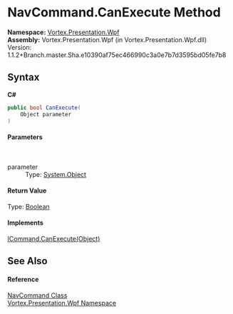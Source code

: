 # NavCommand.CanExecute Method 
 

**Namespace:**&nbsp;<a href="N_Vortex_Presentation_Wpf.md">Vortex.Presentation.Wpf</a><br />**Assembly:**&nbsp;Vortex.Presentation.Wpf (in Vortex.Presentation.Wpf.dll) Version: 1.1.2+Branch.master.Sha.e10390af75ec466990c3a0e7b7d3595bd05fe7b8

## Syntax

**C#**<br />
``` C#
public bool CanExecute(
	Object parameter
)
```


#### Parameters
&nbsp;<dl><dt>parameter</dt><dd>Type: <a href="http://msdn2.microsoft.com/en-us/library/e5kfa45b" target="_blank">System.Object</a><br /></dd></dl>

#### Return Value
Type: <a href="http://msdn2.microsoft.com/en-us/library/a28wyd50" target="_blank">Boolean</a>

#### Implements
<a href="http://msdn2.microsoft.com/en-us/library/ms604093" target="_blank">ICommand.CanExecute(Object)</a><br />

## See Also


#### Reference
<a href="T_Vortex_Presentation_Wpf_NavCommand.md">NavCommand Class</a><br /><a href="N_Vortex_Presentation_Wpf.md">Vortex.Presentation.Wpf Namespace</a><br />